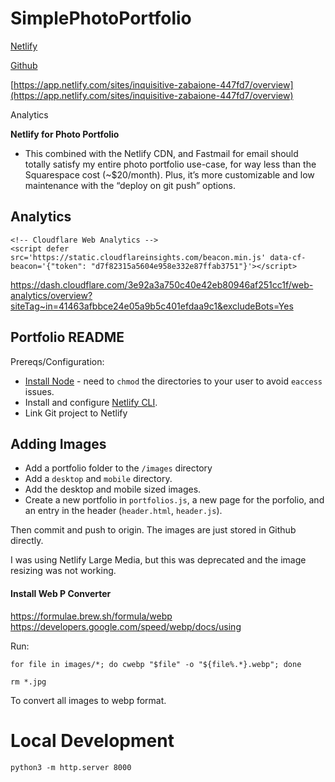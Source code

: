 # SimplePhotoPortfolio

[Netlify](https://app.netlify.com/sites/inquisitive-zabaione-447fd7/overview) 

[Github](https://github.com/samclayj/SimplePhotoPortfolio/tree/main) 

[https://app.netlify.com/sites/inquisitive-zabaione-447fd7/overview](https://app.netlify.com/sites/inquisitive-zabaione-447fd7/overview) 

Analytics

**Netlify for Photo Portfolio**

* This combined with the Netlify CDN, and Fastmail for email should totally satisfy my entire photo portfolio use-case, for way less than the Squarespace cost (~$20/month). Plus, it’s more customizable and low maintenance with the “deploy on git push” options.


## Analytics

```
<!-- Cloudflare Web Analytics -->
<script defer src='https://static.cloudflareinsights.com/beacon.min.js' data-cf-beacon='{"token": "d7f82315a5604e958e332e87ffab3751"}'></script>
```
https://dash.cloudflare.com/3e92a3a750c40e42eb80946af251cc1f/web-analytics/overview?siteTag~in=41463afbbce24e05a9b5c401efdaa9c1&excludeBots=Yes

## Portfolio README

Prereqs/Configuration:

- [Install Node](https://nodejs.org/en/download/) - need to `chmod` the directories to your user to avoid `eaccess` issues.
- Install and configure [Netlify CLI](https://docs.netlify.com/cli/get-started/#authentication).
- Link Git project to Netlify

## Adding Images

* Add a portfolio folder to the `/images` directory
* Add a `desktop` and `mobile` directory.
* Add the desktop and mobile sized images.
* Create a new portfolio in `portfolios.js`, a new page for the porfolio, and an
  entry in the header (`header.html`, `header.js`).

Then commit and push to origin. The images are just stored in Github directly.

I was using Netlify Large Media, but this was deprecated and the image resizing
was not working.

#### Install Web P Converter

https://formulae.brew.sh/formula/webp
https://developers.google.com/speed/webp/docs/using

Run:

```
for file in images/*; do cwebp "$file" -o "${file%.*}.webp"; done

rm *.jpg
```

To convert all images to webp format.


# Local Development

```
python3 -m http.server 8000
```
